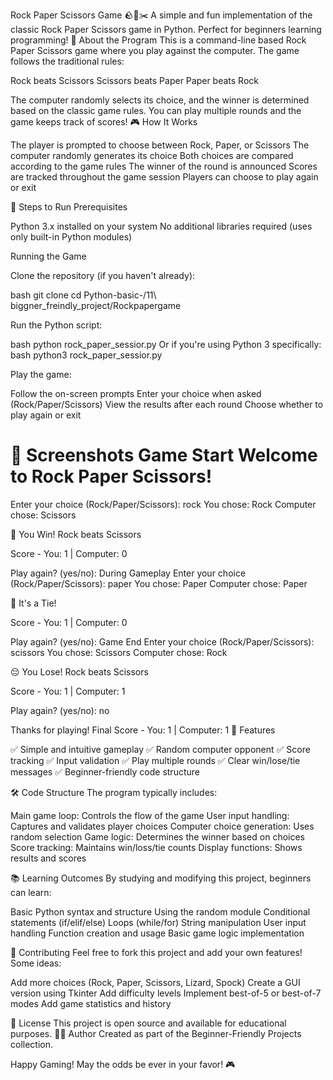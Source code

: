 Rock Paper Scissors Game 🪨📄✂️
A simple and fun implementation of the classic Rock Paper Scissors game in Python. Perfect for beginners learning programming!
📖 About the Program
This is a command-line based Rock Paper Scissors game where you play against the computer. The game follows the traditional rules:

Rock beats Scissors
Scissors beats Paper
Paper beats Rock

The computer randomly selects its choice, and the winner is determined based on the classic game rules. You can play multiple rounds and the game keeps track of scores!
🎮 How It Works

The player is prompted to choose between Rock, Paper, or Scissors
The computer randomly generates its choice
Both choices are compared according to the game rules
The winner of the round is announced
Scores are tracked throughout the game session
Players can choose to play again or exit

🚀 Steps to Run
Prerequisites

Python 3.x installed on your system
No additional libraries required (uses only built-in Python modules)

Running the Game

Clone the repository (if you haven't already):

bash   git clone <repository-url>
   cd Python-basic-/11\ biggner_freindly_project/Rockpapergame

Run the Python script:

bash   python rock_paper_sessior.py
Or if you're using Python 3 specifically:
bash   python3 rock_paper_sessior.py

Play the game:

Follow the on-screen prompts
Enter your choice when asked (Rock/Paper/Scissors)
View the results after each round
Choose whether to play again or exit



📸 Screenshots
Game Start
Welcome to Rock Paper Scissors!
================================

Enter your choice (Rock/Paper/Scissors): rock
You chose: Rock
Computer chose: Scissors

🎉 You Win! Rock beats Scissors

Score - You: 1 | Computer: 0

Play again? (yes/no):
During Gameplay
Enter your choice (Rock/Paper/Scissors): paper
You chose: Paper
Computer chose: Paper

🤝 It's a Tie!

Score - You: 1 | Computer: 0

Play again? (yes/no):
Game End
Enter your choice (Rock/Paper/Scissors): scissors
You chose: Scissors
Computer chose: Rock

😔 You Lose! Rock beats Scissors

Score - You: 1 | Computer: 1

Play again? (yes/no): no

Thanks for playing! Final Score - You: 1 | Computer: 1
🎯 Features

✅ Simple and intuitive gameplay
✅ Random computer opponent
✅ Score tracking
✅ Input validation
✅ Play multiple rounds
✅ Clear win/lose/tie messages
✅ Beginner-friendly code structure

🛠️ Code Structure
The program typically includes:

Main game loop: Controls the flow of the game
User input handling: Captures and validates player choices
Computer choice generation: Uses random selection
Game logic: Determines the winner based on choices
Score tracking: Maintains win/loss/tie counts
Display functions: Shows results and scores

📚 Learning Outcomes
By studying and modifying this project, beginners can learn:

Basic Python syntax and structure
Using the random module
Conditional statements (if/elif/else)
Loops (while/for)
String manipulation
User input handling
Function creation and usage
Basic game logic implementation

🤝 Contributing
Feel free to fork this project and add your own features! Some ideas:

Add more choices (Rock, Paper, Scissors, Lizard, Spock)
Create a GUI version using Tkinter
Add difficulty levels
Implement best-of-5 or best-of-7 modes
Add game statistics and history

📝 License
This project is open source and available for educational purposes.
👨‍💻 Author
Created as part of the Beginner-Friendly Projects collection.

Happy Gaming! May the odds be ever in your favor! 🎮